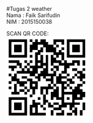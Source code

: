 #Tugas 2 weather<br>
Nama  : Faik Sarifudin<br>
NIM   : 2015150038

SCAN QR CODE:<br>
![scan This QR](https://github.com/faiksarifudin/Weather/blob/master/QR%20code.PNG)
